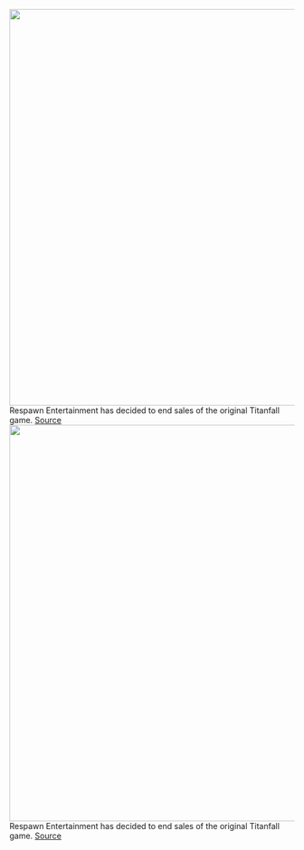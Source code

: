 <img src='https://cdn.vox-cdn.com/thumbor/vZJBc0XsxFvYFImyzYHJ0D7E5qs=/0x0:560x393/1200x800/filters:focal(236x153:324x241)/cdn.vox-cdn.com/uploads/chorus_image/image/70215881/titanfall-560.0.jpg' width='700px' /><br/>
Respawn Entertainment has decided to end sales of the original Titanfall game.
<a href='https://www.theverge.com/2021/12/1/22812187/respawn-titanfall-delisted-apex-legends'> Source <a/><img src='https://cdn.vox-cdn.com/thumbor/vZJBc0XsxFvYFImyzYHJ0D7E5qs=/0x0:560x393/1200x800/filters:focal(236x153:324x241)/cdn.vox-cdn.com/uploads/chorus_image/image/70215881/titanfall-560.0.jpg' width='700px' /><br/>
Respawn Entertainment has decided to end sales of the original Titanfall game.
<a href='https://www.theverge.com/2021/12/1/22812187/respawn-titanfall-delisted-apex-legends'> Source <a/>